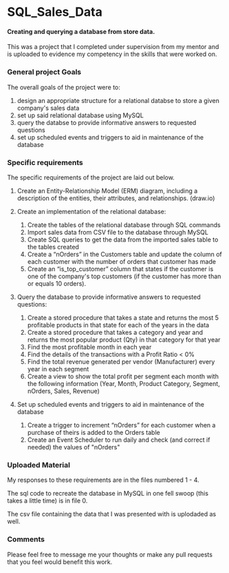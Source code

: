 # SQL_Sales_Data
#### Creating and querying a database from store data.

This was a project that I completed under supervision from my mentor and is uploaded to evidence my competency in the skills that were worked on. 

### General project Goals
The overall goals of the project were to:

1. design an appropriate structure for a relational databse to store a given company's sales data
2. set up said relational database using MySQL  
3. query the databse to provide informative answers to requested questions
4. set up scheduled events and triggers to aid in maintenance of the database

### Specific requirements
The specific requirements of the project are laid out below.
1. Create an Entity-Relationship Model (ERM) diagram, including a description of the entities, their attributes, and relationships. (draw.io)

2. Create an implementation of the relational database:
    1. Create the tables of the relational database through SQL commands
    2. Import sales data from CSV file to the database through MySQL
    3. Create SQL queries to get the data from the imported sales table to the tables created
    4. Create a “nOrders” in the Customers table and update the column of each customer with the number of orders that customer has made
    5. Create an “is_top_customer” column that states if the customer is one of the company's top customers (if the customer has more than or equals 10 orders).
  

3. Query the database to provide informative answers to requested questions:
    1. Create a stored procedure that takes a state and returns the most 5 profitable products in that state for each of the years in the data
    2. Create a stored procedure that takes a category and year and returns the most popular product (Qty) in that category for that year
    3. Find the most profitable month in each year
    4. Find the details of the transactions with a Profit Ratio < 0%
    5. Find the total revenue generated per vendor (Manufacturer) every year in each segment
    6. Create a view to show the total profit per segment each month with the following information (Year, Month, Product Category, Segment, nOrders, Sales, Revenue)


4.  Set up scheduled events and triggers to aid in maintenance of the database
    1. Create a trigger to increment  “nOrders” for each customer when a purchase of theirs is added to the Orders table
    2. Create an Event Scheduler to run daily and check (and correct if needed) the values of "nOrders"

### Uploaded Material
My responses to these requirements are in the files numbered 1 - 4. 

The sql code to recreate the database in MySQL in one fell swoop (this takes a little time) is in file 0. 

The csv file containing the data that I was presented with is uplodaded as well. 

### Comments
Please feel free to message me your thoughts or make any pull requests that you feel would benefit this work. 
